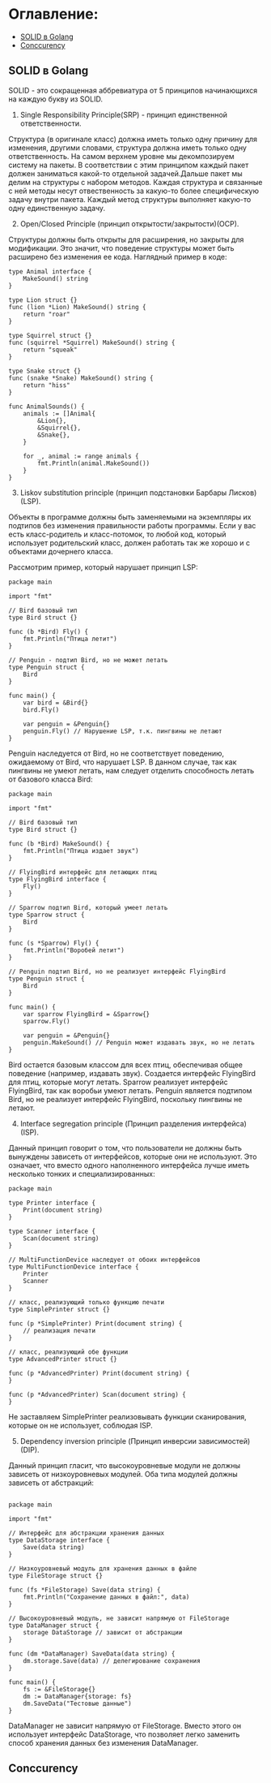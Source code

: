 # Оглавление:

* [SOLID в Golang](#SOLID-в-Golang)
* [Conccurency](#Conccurecy)

## SOLID в Golang
SOLID - это сокращенная аббревиатура от 5 принципов начинающихся на каждую букву из SOLID.

1. Single Responsibility Principle(SRP) - принцип единственной ответственности.

Структура (в оригинале класс) должна иметь только одну причину для изменения, другими словами, структура должна иметь только одну ответственность.
На самом верхнем уровне мы декомпозируем систему на пакеты. В соответствии с этим принципом каждый пакет должен заниматься какой-то отдельной задачей.Дальше пакет мы делим на структуры с набором методов. Каждая структура и связанные с ней методы несут отвественность за какую-то более специфическую задачу внутри пакета. Каждый метод структуры выполняет какую-то одну единственную задачу.

2. Open/Closed Principle (принцип открытости/закрытости)(OCP). 

Структуры должны быть открыты для расширения, но закрыты для модификации. Это значит, что поведение структуры может быть расширено без изменения ее кода.
Наглядный пример в коде:
```Golang
type Animal interface {
	MakeSound() string
}

type Lion struct {}
func (lion *Lion) MakeSound() string {
	return "roar"
}

type Squirrel struct {}
func (squirrel *Squirrel) MakeSound() string {
	return "squeak"
}

type Snake struct {}
func (snake *Snake) MakeSound() string {
	return "hiss"
}

func AnimalSounds() {
	animals := []Animal{
		&Lion{},
		&Squirrel{},
		&Snake{},
	}

	for _, animal := range animals {
		fmt.Println(animal.MakeSound())
	}
}
```
3. Liskov substitution principle (принцип подстановки Барбары Лисков)(LSP).
   
Объекты в программе должны быть заменяемыми на экземпляры их подтипов без изменения правильности работы программы. Если у вас есть класс-родитель и класс-потомок, то любой код, который использует родительский класс, должен работать так же хорошо и с объектами дочернего класса.

Рассмотрим пример, который нарушает принцип LSP:

```Golang
package main

import "fmt"

// Bird базовый тип
type Bird struct {}

func (b *Bird) Fly() {
    fmt.Println("Птица летит")
}

// Penguin - подтип Bird, но не может летать
type Penguin struct {
    Bird
}

func main() {
    var bird = &Bird{}
    bird.Fly()

    var penguin = &Penguin{}
    penguin.Fly() // Нарушение LSP, т.к. пингвины не летают
}

```

Penguin наследуется от Bird, но не соответствует поведению, ожидаемому от Bird, что нарушает LSP. В данном случае, так как пингвины не умеют летать, нам следует отделить способность летать от базового класса Bird:

```Golang
package main

import "fmt"

// Bird базовый тип
type Bird struct {}

func (b *Bird) MakeSound() {
    fmt.Println("Птица издает звук")
}

// FlyingBird интерфейс для летающих птиц
type FlyingBird interface {
    Fly()
}

// Sparrow подтип Bird, который умеет летать
type Sparrow struct {
    Bird
}

func (s *Sparrow) Fly() {
    fmt.Println("Воробей летит")
}

// Penguin подтип Bird, но не реализует интерфейс FlyingBird
type Penguin struct {
    Bird
}

func main() {
    var sparrow FlyingBird = &Sparrow{}
    sparrow.Fly()

    var penguin = &Penguin{}
    penguin.MakeSound() // Penguin может издавать звук, но не летать
}
```

Bird остается базовым классом для всех птиц, обеспечивая общее поведение (например, издавать звук). Создается интерфейс FlyingBird для птиц, которые могут летать. Sparrow реализует интерфейс FlyingBird, так как воробьи умеют летать. Penguin является подтипом Bird, но не реализует интерфейс FlyingBird, поскольку пингвины не летают.

4. Interface segregation principle (Принцип разделения интерфейса)(ISP).

Данный принцип говорит о том, что пользователи не должны быть вынуждены зависеть от интерфейсов, которые они не используют. Это означает, что вместо одного наполненного интерфейса лучше иметь несколько тонких и специализированных:

```Golang
package main

type Printer interface {
    Print(document string)
}

type Scanner interface {
    Scan(document string)
}

// MultiFunctionDevice наследует от обоих интерфейсов
type MultiFunctionDevice interface {
    Printer
    Scanner
}

// класс, реализующий только функцию печати
type SimplePrinter struct {}

func (p *SimplePrinter) Print(document string) {
    // реализация печати
}

// класс, реализующий обе функции
type AdvancedPrinter struct {}

func (p *AdvancedPrinter) Print(document string) {
}

func (p *AdvancedPrinter) Scan(document string) {
}
```

Не заставляем SimplePrinter реализовывать функции сканирования, которые он не использует, соблюдая ISP.

5. Dependency inversion principle (Принцип инверсии зависимостей)(DIP).

Данный принцип гласит, что высокоуровневые модули не должны зависеть от низкоуровневых модулей. Оба типа модулей должны зависеть от абстракций:

```Golang

package main

import "fmt"

// Интерфейс для абстракции хранения данных
type DataStorage interface {
    Save(data string)
}

// Низкоуровневый модуль для хранения данных в файле
type FileStorage struct {}

func (fs *FileStorage) Save(data string) {
    fmt.Println("Сохранение данных в файл:", data)
}

// Высокоуровневый модуль, не зависит напрямую от FileStorage
type DataManager struct {
    storage DataStorage // зависит от абстракции
}

func (dm *DataManager) SaveData(data string) {
    dm.storage.Save(data) // делегирование сохранения
}

func main() {
    fs := &FileStorage{}
    dm := DataManager{storage: fs}
    dm.SaveData("Тестовые данные")
}
```

DataManager не зависит напрямую от FileStorage. Вместо этого он использует интерфейс DataStorage, что позволяет легко заменить способ хранения данных без изменения DataManager.

## Conccurency
